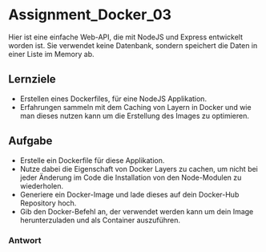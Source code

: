 # Assignment_Docker_03

Hier ist eine einfache Web-API, die mit NodeJS und Express entwickelt worden ist.
Sie verwendet keine Datenbank, sondern speichert die Daten in einer Liste im Memory ab.

## Lernziele
- Erstellen eines Dockerfiles, für eine NodeJS Applikation.
- Erfahrungen sammeln mit dem Caching von Layern in Docker und wie man dieses nutzen kann um die Erstellung des Images zu optimieren.

## Aufgabe
- Erstelle ein Dockerfile für diese Applikation.
- Nutze dabei die Eigenschaft von Docker Layers zu cachen, um nicht bei jeder Änderung im Code die Installation von den Node-Modulen zu wiederholen.
- Generiere ein Docker-Image und lade dieses auf dein Docker-Hub Repository hoch.
- Gib den Docker-Befehl an, der verwendet werden kann um dein Image herunterzuladen und als Container auszuführen.


### Antwort
